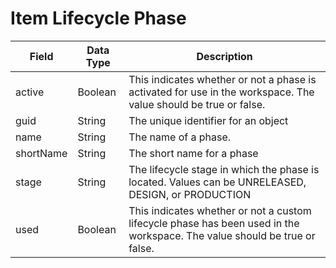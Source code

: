 # Item Lifecycle Phase

| Field | Data Type | Description |
|  --- |  --- |  --- | 
| active | Boolean | This indicates whether or not a phase is activated for use in the workspace. The value should be true or false. |
| guid | String | The unique identifier for an object |
| name | String | The name of a phase.  |
| shortName | String | The short name for a phase |
| stage | String | The lifecycle stage in which the phase is located. Values can be UNRELEASED, DESIGN, or PRODUCTION |
| used | Boolean | This indicates whether or not a custom lifecycle phase has been used in the workspace. The value should be true or false. |

